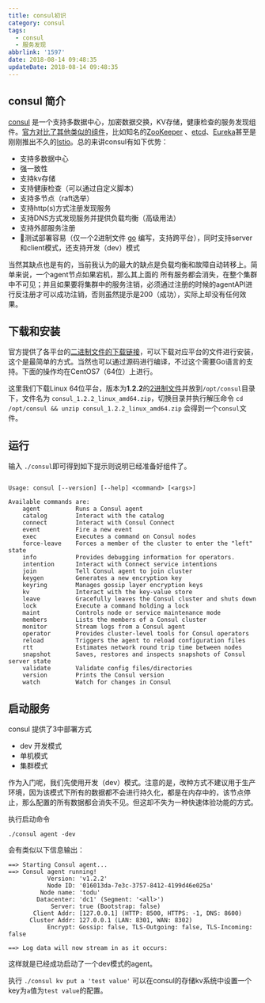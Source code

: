 ```yaml
---
title: consul初识
category: consul
tags:
  - consul
  - 服务发现
abbrlink: '1597'
date: 2018-08-14 09:48:35
updateDate: 2018-08-14 09:48:35
---
```


## consul 简介

[consul](https://www.consul.io/intro/index.html) 是一个支持多数据中心，加密数据交换，KV存储，健康检查的服务发现组件。[官方对比了其他类似的组件](https://www.consul.io/intro/vs/index.html)，比如知名的[ZooKeeper](http://zookeeper.apache.org/) 、[etcd](https://coreos.com/etcd/)、[Eureka](https://github.com/Netflix/eureka)甚至是刚刚推出不久的[Istio](https://istio.io/)。总的来讲consul有如下优势：

- 支持多数据中心
- 强一致性
- 支持kv存储
- 支持健康检查（可以通过自定义脚本）
- 支持多节点（raft选举）
- 支持http(s)方式注册发现服务
- 支持DNS方式发现服务并提供负载均衡（高级用法）
- 支持外部服务注册
- 测试部署容易（仅一个2进制文件 [go](https://golang.org) 编写，支持跨平台），同时支持server和client模式，还支持开发（dev）模式

当然其缺点也是有的，当前我认为的最大的缺点是负载均衡和故障自动转移上。简单来说，一个agent节点如果宕机，那么其上面的 所有服务都会消失，在整个集群中不可见；并且如果要将集群中的服务注销，必须通过注册的时候的agentAPI进行反注册才可以成功注销，否则虽然提示是200（成功），实际上却没有任何效果。

## 下载和安装

官方提供了各平台的[二进制文件的下载链接](https://www.consul.io/downloads.html)，可以下载对应平台的文件进行安装，这个是最简单的方式。当然也可以通过源码进行编译，不过这个需要Go语言的支持。下面的操作均在CentOS7（64位）上进行。

这里我们下载Linux 64位平台，版本为**1.2.2**的[2进制文件](https://releases.hashicorp.com/consul/1.2.2/consul_1.2.2_linux_amd64.zip)并放到`/opt/consul`目录下，文件名为 `consul_1.2.2_linux_amd64.zip`，切换目录并执行解压命令 `cd /opt/consul && unzip consul_1.2.2_linux_amd64.zip` 会得到一个`consul`文件。

## 运行

输入 `./consul`即可得到如下提示则说明已经准备好组件了。

```shell

Usage: consul [--version] [--help] <command> [<args>]

Available commands are:
    agent          Runs a Consul agent
    catalog        Interact with the catalog
    connect        Interact with Consul Connect
    event          Fire a new event
    exec           Executes a command on Consul nodes
    force-leave    Forces a member of the cluster to enter the "left" state
    info           Provides debugging information for operators.
    intention      Interact with Connect service intentions
    join           Tell Consul agent to join cluster
    keygen         Generates a new encryption key
    keyring        Manages gossip layer encryption keys
    kv             Interact with the key-value store
    leave          Gracefully leaves the Consul cluster and shuts down
    lock           Execute a command holding a lock
    maint          Controls node or service maintenance mode
    members        Lists the members of a Consul cluster
    monitor        Stream logs from a Consul agent
    operator       Provides cluster-level tools for Consul operators
    reload         Triggers the agent to reload configuration files
    rtt            Estimates network round trip time between nodes
    snapshot       Saves, restores and inspects snapshots of Consul server state
    validate       Validate config files/directories
    version        Prints the Consul version
    watch          Watch for changes in Consul
```

## 启动服务

consul 提供了3中部署方式

- dev 开发模式
- 单机模式
- 集群模式

作为入门呢，我们先使用开发（dev）模式。注意的是，改种方式不建议用于生产环境，因为该模式下所有的数据都不会进行持久化，都是在内存中的，该节点停止，那么配置的所有数据都会消失不见。但这却不失为一种快速体验功能的方式。

执行启动命令

```shell
./consul agent -dev
```

会有类似以下信息输出：

```shell
==> Starting Consul agent...
==> Consul agent running!
           Version: 'v1.2.2'
           Node ID: '016013da-7e3c-3757-8412-4199d46e025a'
         Node name: 'todu'
        Datacenter: 'dc1' (Segment: '<all>')
            Server: true (Bootstrap: false)
       Client Addr: [127.0.0.1] (HTTP: 8500, HTTPS: -1, DNS: 8600)
      Cluster Addr: 127.0.0.1 (LAN: 8301, WAN: 8302)
           Encrypt: Gossip: false, TLS-Outgoing: false, TLS-Incoming: false

==> Log data will now stream in as it occurs:
```

这样就是已经成功启动了一个dev模式的agent。

执行 `./consul kv put a 'test value'` 可以在consul的存储kv系统中设置一个key为`a`值为`test value`的配置。
